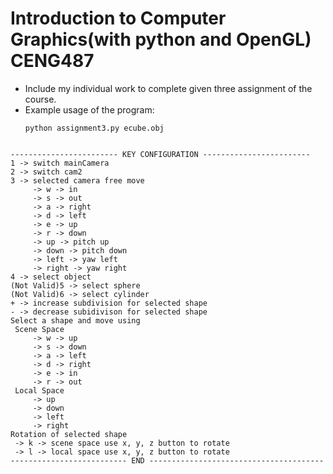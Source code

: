 # Introduction to Computer Graphics(with python and OpenGL) CENG487

* Include my individual work to complete given three assignment of the course.
* Example usage of the program:
  ```
  python assignment3.py ecube.obj
  ```
  
```text

------------------------ KEY CONFIGURATION ------------------------
1 -> switch mainCamera
2 -> switch cam2
3 -> selected camera free move
     -> w -> in
     -> s -> out
     -> a -> right
     -> d -> left
     -> e -> up
     -> r -> down
     -> up -> pitch up
     -> down -> pitch down
     -> left -> yaw left
     -> right -> yaw right
4 -> select object
(Not Valid)5 -> select sphere
(Not Valid)6 -> select cylinder
+ -> increase subdivision for selected shape
- -> decrease subidivison for selected shape
Select a shape and move using
 Scene Space
     -> w -> up
     -> s -> down
     -> a -> left
     -> d -> right
     -> e -> in
     -> r -> out
 Local Space
     -> up
     -> down
     -> left
     -> right
Rotation of selected shape
 -> k -> scene space use x, y, z button to rotate
 -> l -> local space use x, y, z button to rotate
-------------------------- END ---------------------------------------

```

